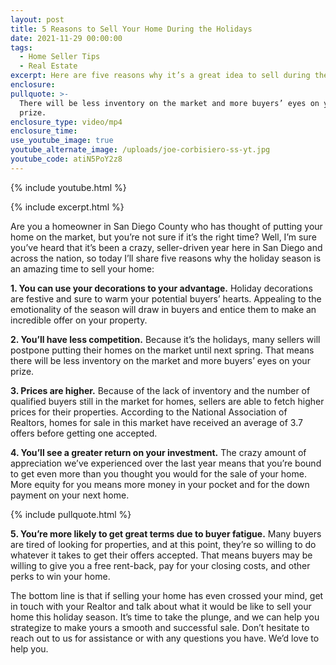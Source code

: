 ```yaml
---
layout: post
title: 5 Reasons to Sell Your Home During the Holidays
date: 2021-11-29 00:00:00
tags:
  - Home Seller Tips
  - Real Estate
excerpt: Here are five reasons why it’s a great idea to sell during the holidays.
enclosure:
pullquote: >-
  There will be less inventory on the market and more buyers’ eyes on your
  prize.
enclosure_type: video/mp4
enclosure_time:
use_youtube_image: true
youtube_alternate_image: /uploads/joe-corbisiero-ss-yt.jpg
youtube_code: atiN5PoY2z8
---
```

{% include youtube.html %}

{% include excerpt.html %}

Are you a homeowner in San Diego County who has thought of putting your home on the market, but you’re not sure if it’s the right time? Well, I’m sure you’ve heard that it’s been a crazy, seller-driven year here in San Diego and across the nation, so today I’ll share five reasons why the holiday season is an amazing time to sell your home:

**1\. You can use your decorations to your advantage.** Holiday decorations are festive and sure to warm your potential buyers’ hearts. Appealing to the emotionality of the season will draw in buyers and entice them to make an incredible offer on your property.

**2\. You’ll have less competition.** Because it’s the holidays, many sellers will postpone putting their homes on the market until next spring. That means there will be less inventory on the market and more buyers’ eyes on your prize.&nbsp;

**3\. Prices are higher.** Because of the lack of inventory and the number of qualified buyers still in the market for homes, sellers are able to fetch higher prices for their properties. According to the National Association of Realtors, homes for sale in this market have received an average of 3.7 offers before getting one accepted.

**4\. You’ll see a greater return on your investment.** The crazy amount of appreciation we’ve experienced over the last year means that you’re bound to get even more than you thought you would for the sale of your home. More equity for you means more money in your pocket and for the down payment on your next home.

{% include pullquote.html %}

**5\. You’re more likely to get great terms due to buyer fatigue.** Many buyers are tired of looking for properties, and at this point, they’re so willing to do whatever it takes to get their offers accepted. That means buyers may be willing to give you a free rent-back, pay for your closing costs, and other perks to win your home.&nbsp;

The bottom line is that if selling your home has even crossed your mind, get in touch with your Realtor and talk about what it would be like to sell your home this holiday season. It’s time to take the plunge, and we can help you strategize to make yours a smooth and successful sale. Don’t hesitate to reach out to us for assistance or with any questions you have. We’d love to help you.
